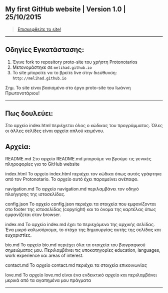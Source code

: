 My first GitHub website | Version 1.0 | 25/10/2015
--------------------------------------------------------------------------------------------------------

> [Επισκεφθείτε το site!](http://melihad.github.io/)

--------------------------------------------------------------------------------------------------------

Οδηγίες Εγκατάστασης:
----------------------

1. Έγινε fork το repository proto-site του χρήστη Protonotarios
2. Μετονομάστηκε σε `melihad.github.io` 
3. To site μπορείτε να το βρείτε live στην διεύθυνση: `http://melihad.github.io`

Σημ. Το site είναι βασισμένο στο έργο proto-site του Ιωάννη Πρωτονοτάριου!

--------------------------------------------------------------------------------------------------------

Πως δουλεύει:
----------------------

Στο αρχείο index.html περιέχεται όλος ο κώδικας του προγράμματος.
Όλες οι άλλες σελίδες είναι αρχεία απλού κειμένου.

Αρχεία:
----------------------

README.md
Στο αρχείο README.md μπορούμε να βρούμε τις γενικές πληροφορίες για το GitHub website

index.html
Το αρχείο index.html περιέχει τον κώδικα όπως αυτός γράφτηκε από τον Protonotario. Το αρχείο αυτό έχει παραμείνει ανέπαφο.

navigation.md
To αρχείο navigation.md περιλαμβάνει τον οδηγό πλοήγησης της ιστοσελίδας.

config.json
Το αρχείο config.json περιέχει τα στοιχεία που εμφανίζονται στο footer της ιστοσελίδας (copyright) και το όνομα της καρτέλας όπως εμφανίζεται στον browser.

index.md
Το αρχείο index.md έχει το περιεχόμενο της αρχικής σελίδας. Ένα μικρό καλωσόρισμα, το στόχο της δημιουργίας αυτής της σελίδας και ευχαριστίες.

bio.md
Το αρχείο bio.md περιέχει όλα τα στοιχεία του βιογραφικού σημειώματος μου. Περιλαμβάνει τις υποκατηγορίες education, languages, work experience και areas of interest.

contact.md
Το αρχείο contact.md περιέχει τα στοιχεία επικοινωνίας

love.md
Το αρχείο love.md είναι ένα ενδεικτικό αρχείο και περιλαμβάνει μερικά από τα αγαπημένα μου πράγματα

--------------------------------------------------------------------------------------------------------


